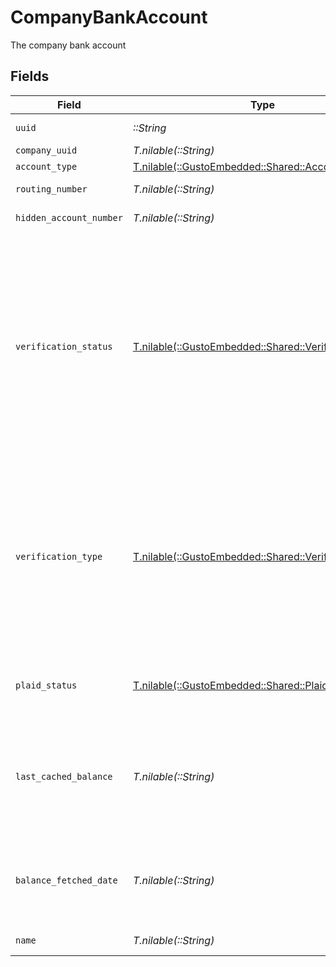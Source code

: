 # CompanyBankAccount

The company bank account


## Fields

| Field                                                                                                                                                                                                                                                                                                                        | Type                                                                                                                                                                                                                                                                                                                         | Required                                                                                                                                                                                                                                                                                                                     | Description                                                                                                                                                                                                                                                                                                                  |
| ---------------------------------------------------------------------------------------------------------------------------------------------------------------------------------------------------------------------------------------------------------------------------------------------------------------------------- | ---------------------------------------------------------------------------------------------------------------------------------------------------------------------------------------------------------------------------------------------------------------------------------------------------------------------------- | ---------------------------------------------------------------------------------------------------------------------------------------------------------------------------------------------------------------------------------------------------------------------------------------------------------------------------- | ---------------------------------------------------------------------------------------------------------------------------------------------------------------------------------------------------------------------------------------------------------------------------------------------------------------------------- |
| `uuid`                                                                                                                                                                                                                                                                                                                       | *::String*                                                                                                                                                                                                                                                                                                                   | :heavy_check_mark:                                                                                                                                                                                                                                                                                                           | UUID of the bank account                                                                                                                                                                                                                                                                                                     |
| `company_uuid`                                                                                                                                                                                                                                                                                                               | *T.nilable(::String)*                                                                                                                                                                                                                                                                                                        | :heavy_minus_sign:                                                                                                                                                                                                                                                                                                           | UUID of the company                                                                                                                                                                                                                                                                                                          |
| `account_type`                                                                                                                                                                                                                                                                                                               | [T.nilable(::GustoEmbedded::Shared::AccountType)](../../models/shared/accounttype.md)                                                                                                                                                                                                                                        | :heavy_minus_sign:                                                                                                                                                                                                                                                                                                           | Bank account type                                                                                                                                                                                                                                                                                                            |
| `routing_number`                                                                                                                                                                                                                                                                                                             | *T.nilable(::String)*                                                                                                                                                                                                                                                                                                        | :heavy_minus_sign:                                                                                                                                                                                                                                                                                                           | The bank account's routing number                                                                                                                                                                                                                                                                                            |
| `hidden_account_number`                                                                                                                                                                                                                                                                                                      | *T.nilable(::String)*                                                                                                                                                                                                                                                                                                        | :heavy_minus_sign:                                                                                                                                                                                                                                                                                                           | Masked bank account number                                                                                                                                                                                                                                                                                                   |
| `verification_status`                                                                                                                                                                                                                                                                                                        | [T.nilable(::GustoEmbedded::Shared::VerificationStatus)](../../models/shared/verificationstatus.md)                                                                                                                                                                                                                          | :heavy_minus_sign:                                                                                                                                                                                                                                                                                                           | The verification status of the bank account.<br/><br/>'awaiting_deposits' means the bank account is just created and money is being transferred.<br/>'ready_for_verification' means the micro-deposits are completed and the verification process can begin by using the verify endpoint.<br/>'verified' means the bank account is verified. |
| `verification_type`                                                                                                                                                                                                                                                                                                          | [T.nilable(::GustoEmbedded::Shared::VerificationType)](../../models/shared/verificationtype.md)                                                                                                                                                                                                                              | :heavy_minus_sign:                                                                                                                                                                                                                                                                                                           | The verification type of the bank account.<br/><br/>'bank_deposits' means the bank account is connected by entering routing and accounting numbers and verifying through micro-deposits.<br/>'plaid' means the bank account is connected through Plaid.                                                                      |
| `plaid_status`                                                                                                                                                                                                                                                                                                               | [T.nilable(::GustoEmbedded::Shared::PlaidStatus)](../../models/shared/plaidstatus.md)                                                                                                                                                                                                                                        | :heavy_minus_sign:                                                                                                                                                                                                                                                                                                           | The Plaid connection status of the bank account. Only applies when verification type is Plaid.                                                                                                                                                                                                                               |
| `last_cached_balance`                                                                                                                                                                                                                                                                                                        | *T.nilable(::String)*                                                                                                                                                                                                                                                                                                        | :heavy_minus_sign:                                                                                                                                                                                                                                                                                                           | The last fetch balance for the bank account. Please be aware that this amount does not reflect the most up-to-date balance and only applies when the verification type is Plaid.                                                                                                                                             |
| `balance_fetched_date`                                                                                                                                                                                                                                                                                                       | *T.nilable(::String)*                                                                                                                                                                                                                                                                                                        | :heavy_minus_sign:                                                                                                                                                                                                                                                                                                           | The balance fetch date associated with the last_cached_balance. Only applies when verification type is Plaid.                                                                                                                                                                                                                |
| `name`                                                                                                                                                                                                                                                                                                                       | *T.nilable(::String)*                                                                                                                                                                                                                                                                                                        | :heavy_minus_sign:                                                                                                                                                                                                                                                                                                           | Name of bank account                                                                                                                                                                                                                                                                                                         |